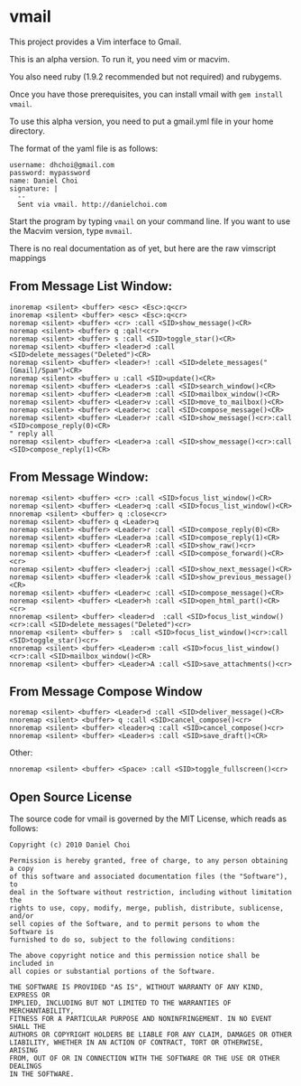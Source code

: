 # vmail

This project provides a Vim interface to Gmail.

This is an alpha version. To run it, you need vim or macvim. 

You also need ruby (1.9.2 recommended but not required) and rubygems.

Once you have those prerequisites, you can install vmail with `gem install
vmail`.

To use this alpha version, you need to put a gmail.yml file in your home
directory.

The format of the yaml file is as follows:

    username: dhchoi@gmail.com
    password: mypassword
    name: Daniel Choi
    signature: |
      --
      Sent via vmail. http://danielchoi.com

Start the program by typing `vmail` on your command line. If you want to use the Macvim 
version, type `mvmail`.

There is no real documentation as of yet, but here are the raw vimscript mappings


## From Message List Window:

    inoremap <silent> <buffer> <esc> <Esc>:q<cr>
    inoremap <silent> <buffer> <esc> <Esc>:q<cr>
    noremap <silent> <buffer> <cr> :call <SID>show_message()<CR>
    noremap <silent> <buffer> q :qal!<cr>
    noremap <silent> <buffer> s :call <SID>toggle_star()<CR>
    noremap <silent> <buffer> <leader>d :call <SID>delete_messages("Deleted")<CR>
    noremap <silent> <buffer> <leader>! :call <SID>delete_messages("[Gmail]/Spam")<CR>
    noremap <silent> <buffer> u :call <SID>update()<CR>
    noremap <silent> <buffer> <Leader>s :call <SID>search_window()<CR>
    noremap <silent> <buffer> <Leader>m :call <SID>mailbox_window()<CR>
    noremap <silent> <buffer> <Leader>v :call <SID>move_to_mailbox()<CR>
    noremap <silent> <buffer> <Leader>c :call <SID>compose_message()<CR>
    noremap <silent> <buffer> <Leader>r :call <SID>show_message()<cr>:call <SID>compose_reply(0)<CR>
    " reply all
    noremap <silent> <buffer> <Leader>a :call <SID>show_message()<cr>:call <SID>compose_reply(1)<CR>


## From Message Window:

    noremap <silent> <buffer> <cr> :call <SID>focus_list_window()<CR> 
    noremap <silent> <buffer> <Leader>q :call <SID>focus_list_window()<CR> 
    nnoremap <silent> <buffer> q :close<cr>
    noremap <silent> <buffer> q <Leader>q
    noremap <silent> <buffer> <Leader>r :call <SID>compose_reply(0)<CR>
    noremap <silent> <buffer> <Leader>a :call <SID>compose_reply(1)<CR>
    noremap <silent> <buffer> <Leader>R :call <SID>show_raw()<cr>
    noremap <silent> <buffer> <Leader>f :call <SID>compose_forward()<CR><cr>
    noremap <silent> <buffer> <leader>j :call <SID>show_next_message()<CR> 
    noremap <silent> <buffer> <leader>k :call <SID>show_previous_message()<CR> 
    noremap <silent> <buffer> <Leader>c :call <SID>compose_message()<CR>
    noremap <silent> <buffer> <Leader>h :call <SID>open_html_part()<CR><cr>
    nnoremap <silent> <buffer> <leader>d  :call <SID>focus_list_window()<cr>:call <SID>delete_messages("Deleted")<cr>
    nnoremap <silent> <buffer> s  :call <SID>focus_list_window()<cr>:call <SID>toggle_star()<cr>
    nnoremap <silent> <buffer> <Leader>m :call <SID>focus_list_window()<cr>:call <SID>mailbox_window()<CR>
    nnoremap <silent> <buffer> <Leader>A :call <SID>save_attachments()<cr>


## From Message Compose Window

    noremap <silent> <buffer> <Leader>d :call <SID>deliver_message()<CR>
    nnoremap <silent> <buffer> q :call <SID>cancel_compose()<cr>
    nnoremap <silent> <buffer> <leader>q :call <SID>cancel_compose()<cr>
    nnoremap <silent> <buffer> <Leader>s :call <SID>save_draft()<CR>

Other:

    nnoremap <silent> <buffer> <Space> :call <SID>toggle_fullscreen()<cr>



## Open Source License

The source code for vmail is governed by the MIT License, which reads as
follows:

    Copyright (c) 2010 Daniel Choi

    Permission is hereby granted, free of charge, to any person obtaining a copy
    of this software and associated documentation files (the "Software"), to
    deal in the Software without restriction, including without limitation the
    rights to use, copy, modify, merge, publish, distribute, sublicense, and/or
    sell copies of the Software, and to permit persons to whom the Software is
    furnished to do so, subject to the following conditions:

    The above copyright notice and this permission notice shall be included in
    all copies or substantial portions of the Software.

    THE SOFTWARE IS PROVIDED "AS IS", WITHOUT WARRANTY OF ANY KIND, EXPRESS OR
    IMPLIED, INCLUDING BUT NOT LIMITED TO THE WARRANTIES OF MERCHANTABILITY,
    FITNESS FOR A PARTICULAR PURPOSE AND NONINFRINGEMENT. IN NO EVENT SHALL THE
    AUTHORS OR COPYRIGHT HOLDERS BE LIABLE FOR ANY CLAIM, DAMAGES OR OTHER
    LIABILITY, WHETHER IN AN ACTION OF CONTRACT, TORT OR OTHERWISE, ARISING
    FROM, OUT OF OR IN CONNECTION WITH THE SOFTWARE OR THE USE OR OTHER DEALINGS
    IN THE SOFTWARE.

